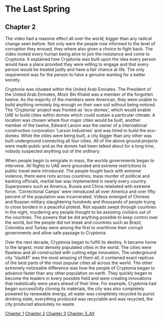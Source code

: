 # The Last Spring 



## Chapter 2
The video had a massive effect all over the world, bigger than any radical change seen before.
        Not only were the people now informed to the level of corruption they ensued, they where also given a choice to fight back.
        The video invited every human being alive to join the resistance and come to Cryptonia. It explained how Cryptonia was built upon the idea every
        person would have a place provided they were willing to engage and that every person would be treated justly and have a fair chance at life. The only requirement was for the person to have a genuine
        wanting for a better society.

Cryptonia was situated within the United Arab Emirates. The President of the United Arab Emirates, Mozir Bin Khalid was a member of the forgotten twelve.
        As the majority of the members were American, they were unable to build anything remotely big enough on their own soil without being noticed. The 'Cryptonia' project was
        fronted as 'eco-domes', which would enable UAE to build cities within domes which could sustain a particular climate. A location was chosen where four major cities would
        be built, another member of the twelve, Edward Larson was the owner of a international construction corporation 'Larson Industries' and was hired to build the eco-domes. While
        the cities were being built, a city bigger than any other was built underground connecting all four cities. All of the above ground projects were made public and as the
        domes had been talked about for a long time, nobody suspected anything out of the ordinary.
 
 
When people begin to emigrate in mass, the worlds governments began to intervene. All flights to UAE were grounded and extreme restrictions to public travel were introduced.
        The people fought back with extreme violence, there were riots across countries, mass murder of political and banking officials, martial law was implemented in nearly every country.
        Superpowers such as America, Russia and China retaliated with extreme force. 'Correctional Camps' were introduced all over America and over fifty percent of the population was incarcerated.
        Videos emerged of Chinese and Russian military slaughtering hundreds and thousands of people trying to cross borders in a peaceful protest. Riot squads swept through countries in the night,
        murdering any people thought to be assisting civilians out of the countries. The powers that be did anything possible to keep control over the world, but the people did not break and countries
        such as Brazil, Colombia and Turkey were among the first to overthrow their corrupt governments and allow safe passage to Cryptonia.

Over the next decade, Cryptonia began to fulfill its destiny. It became home to the largest, most densely populated cities in the world. The cities were flawless and all constructed with cutting edge innovation, The underground city 'Vault41'
        was the most amazing of them all, it contained exact replicas of the best parts of the most popular cities all across the world. The other extremely noticeable difference was how the people of Cryptonia began to advance faster than any other
        population on earth. They quickly began to become the leaders in every possible field and were creating innovations that realistically were years ahead of their time. For example, Cryptonia had began successfully cloning its materials, the city was also completely powered by renewable energy, all water was
        completely recycled its purist drinking state, everything produced was recyclable and was recycled, the city produced absolutely no waste.


[Chapter 1](https://b00084475.github.io/index.html)
[Chapter 2](https://b00084475.github.io/chap2.html)
[Chapter 3](https://b00084475.github.io/chap3.html)
[Chapter 3_Alt](https://b00084475.github.io/alt.html)


